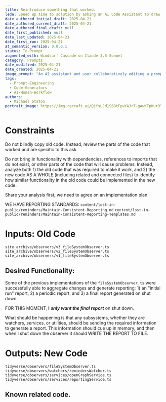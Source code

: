 ```yaml
---
title: Reintroduce something that worked.
lede: Speed up time to solution by asking an AI Code Assistant to draw from old code. 
date_authored_initial_draft: 2025-04-21
date_authored_current_draft: 2025-04-21
date_authored_final_draft: null
date_first_published: null
date_last_updated: 2025-04-21
date_first_run: 2025-04-21
at_semantic_version: 0.0.0.1
status: To-Prompt
augmented_with: Windsurf Cascade on Claude 3.5 Sonnet
category: Prompts
date_modified: 2025-04-21
date_created: 2025-04-21
image_prompt: "An AI assistant and user collaboratively editing a prompt, surrounded by evolving prompt bubbles, code suggestions, and feedback loops. Visuals include arrows showing iteration and a sense of creative, continuous improvement."
tags:
  - Prompt-Engineering
  - Code-Generators
  - AI-Human-Workflow
authors:
  - Michael Staton
portrait_image: https://img.recraft.ai/QjYsLJd1S68tFpwYAJrT-gAwKTpWur3YKdBZ8DrUUx0/rs:fit:1820:1024:0/raw:1/plain/abs://external/images/a6607b22-061f-4000-b215-11bca2d009da
---
```


# Constraints
Do not blindly copy old code.  Instead, review the parts of the code that worked and are specific to this ask.  

Do not bring in functionality with dependencies, references to imports that do not exist, or other parts of the code that will cause problems.  Instead, analyze both 1) the old code that was required to make it work, and 2) the new code AS A WHOLE (including related and connected files) to identify how similar functionality in the old code could be implemented in the new code. 

Share your analysis first, we need to agree on an implementation plan. 

WE HAVE REPORTING STANDARDS:
`content/lost-in-public/reminders/Maintain-Consistent-Reporting.md`
`content/lost-in-public/reminders/Maintain-Consistent-Reporting-Templates.md`

# Inputs: Old Code
`site_archive/observers/v3_fileSystemObserver.ts`
`site_archive/observers/v2_fileSystemObserver.ts`
`site_archive/observers/v1_fileSystemObserver.ts`

## Desired Functionality:
Some of the previous implementations of the `fileSystemObserver.ts` were successfully able to aggregate changes and generate reporting: 1) an "initial run" report, 2) a periodic report, and 3) a final report generated on shut down.  

FOR THIS MOMENT, I **_only want the final report_** on shut down. 

What should be happening is that any subsystems, whether they are watchers, services, or utilities, should be sending the required information to generate a report.  This information should cue up in memory, and then when I shut down the observer it should WRITE THE REPORT TO FILE. 

# Outputs: New Code
`tidyverse/observers/fileSystemObserver.ts`
`tidyverse/observers/watchers/remindersWatcher.ts`
`tidyverse/observers/services/openGraphService.ts`
`tidyverse/observers/services/reportingService.ts`

## Known related code. 